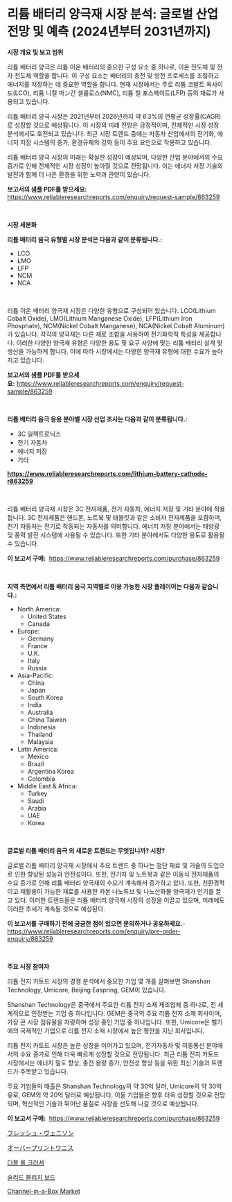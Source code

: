 <p><h1>리튬 배터리 양극재 시장 분석: 글로벌 산업 전망 및 예측 (2024년부터 2031년까지)</h1></p><p><strong>시장 개요 및 보고 범위</strong></p>
<p><p>리튬 배터리 양극은 리튬 이온 배터리의 중요한 구성 요소 중 하나로, 이온 전도체 및 전자 전도체 역할을 합니다. 이 구성 요소는 배터리의 충전 및 방전 프로세스를 조절하고 에너지를 저장하는 데 중요한 역할을 합니다. 현재 시장에서는 주로 리튬 코발트 옥사이드(LCO), 리튬 니켈 마ン간 셀룰로스(NMC), 리튬 철 포스페이트(LFP) 등의 재료가 사용되고 있습니다.</p><p>리튬 배터리 양극 시장은 2021년부터 2026년까지 약 6.3%의 연평균 성장률(CAGR)로 성장할 것으로 예상됩니다. 이 시장의 미래 전망은 긍정적이며, 전체적인 시장 성장 분석에서도 호전되고 있습니다. 최근 시장 트렌드 중에는 자동차 산업에서의 전기화, 에너지 저장 시스템의 증가, 환경규제의 강화 등이 주요 요인으로 작용하고 있습니다.</p><p>리튬 배터리 양극 시장의 미래는 확실한 성장이 예상되며, 다양한 산업 분야에서의 수요 증가로 인해 전체적인 시장 성장이 높아질 것으로 전망됩니다. 이는 에너지 저장 기술의 발전과 함께 더 나은 환경을 위한 노력과 관련이 있습니다.</p></p>
<p><strong>보고서의 샘플 PDF를 받으세요:</strong> <a href="https://www.reliableresearchreports.com/enquiry/request-sample/863259">https://www.reliableresearchreports.com/enquiry/request-sample/863259</a></p>
<p>&nbsp;</p>
<p><strong>시장 세분화</strong></p>
<p><strong>리튬 배터리 음극 유형별 시장 분석은 다음과 같이 분류됩니다.:</strong></p>
<p><ul><li>LCO</li><li>LMO</li><li>LFP</li><li>NCM</li><li>NCA</li></ul></p>
<p>&nbsp;</p>
<p><p>리튬 이온 배터리 양극재 시장은 다양한 유형으로 구성되어 있습니다. LCO(Lithium Cobalt Oxide), LMO(Lithium Manganese Oxide), LFP(Lithium Iron Phosphate), NCM(Nickel Cobalt Manganese), NCA(Nickel Cobalt Aluminum)가 있습니다. 각각의 양극재는 다른 재료 조합을 사용하여 전기화학적 특성을 제공합니다. 이러한 다양한 양극재 유형은 다양한 용도 및 요구 사양에 맞는 리튬 배터리 설계 및 생산을 가능하게 합니다. 이에 따라 시장에서는 다양한 양극재 유형에 대한 수요가 높아지고 있습니다.</p></p>
<p><strong>보고서의 샘플 PDF를 받으세요:</strong>&nbsp;<a href="https://www.reliableresearchreports.com/enquiry/request-sample/863259">https://www.reliableresearchreports.com/enquiry/request-sample/863259</a></p>
<p>&nbsp;</p>
<p><strong> 리튬 배터리 음극 응용 분야별 시장 산업 조사는 다음과 같이 분류됩니다.:</strong></p>
<p><ul><li>3C 일렉트로닉스</li><li>전기 자동차</li><li>에너지 저장</li><li>기타</li></ul></p>
<p><strong><a href="https://www.reliableresearchreports.com/lithium-battery-cathode-r863259">https://www.reliableresearchreports.com/lithium-battery-cathode-r863259</a></strong></p>
<p>&nbsp;</p>
<p><p>리튬 배터리 양극재 시장은 3C 전자제품, 전기 자동차, 에너지 저장 및 기타 분야에 적용됩니다. 3C 전자제품은 핸드폰, 노트북 및 태블릿과 같은 소비자 전자제품을 포함하며, 전기 자동차는 전기로 작동되는 자동차를 의미합니다. 에너지 저장 분야에서는 태양광 및 풍력 발전 시스템에 사용될 수 있습니다. 또한 기타 분야에서도 다양한 용도로 활용될 수 있습니다.</p></p>
<p><strong>이 보고서 구매:</strong>&nbsp; <a href="https://www.reliableresearchreports.com/purchase/863259">https://www.reliableresearchreports.com/purchase/863259</a></p>
<p>&nbsp;</p>
<p><strong>지역 측면에서 리튬 배터리 음극 지역별로 이용 가능한 시장 플레이어는 다음과 같습니다.:</strong></p>
<p><ul>
    <li>
        North America:
        <ul>
            <li>United States</li>
            <li>Canada</li>
        </ul>
    </li>
    <li>
        Europe:
        <ul>
            <li>Germany</li>
            <li>France</li>
            <li>U.K.</li>
            <li>Italy</li>
            <li>Russia</li>
        </ul>
    </li>
    <li>
        Asia-Pacific:
        <ul>
            <li>China</li>
            <li>Japan</li>
            <li>South Korea</li>
            <li>India</li>
            <li>Australia</li>
            <li>China Taiwan</li>
            <li>Indonesia</li>
            <li>Thailand</li>
            <li>Malaysia</li>
        </ul>
    </li>
    <li>
        Latin America:
        <ul>
            <li>Mexico</li>
            <li>Brazil</li>
            <li>Argentina Korea</li>
            <li>Colombia</li>
        </ul>
    </li>
    <li>
        Middle East & Africa:
        <ul>
            <li>Turkey</li>
            <li>Saudi</li>
            <li>Arabia</li>
            <li>UAE</li>
            <li>Korea</li>
        </ul>
    </li>
    </ul></p>
<p>&nbsp;</p>
<p><strong>글로벌 리튬 배터리 음극 의 새로운 트렌드는 무엇입니까? 시장?</strong></p>
<p><p>글로벌 리튬 배터리 양극재 시장에서 주요 트렌드 중 하나는 첨단 재료 및 기술의 도입으로 인한 향상된 성능과 안전성이다. 또한, 전기차 및 노트북과 같은 이동식 전자제품의 수요 증가로 인해 리튬 배터리 양극재의 수요가 계속해서 증가하고 있다. 또한, 친환경적이고 재활용이 가능한 재료를 사용한 카본 나노튜브 및 나노산화물 양극재가 인기를 끌고 있다. 이러한 트렌드들은 리튬 배터리 양극재 시장의 성장을 이끌고 있으며, 미래에도 이러한 추세가 계속될 것으로 예상된다.</p></p>
<p><strong>이 보고서를 구매하기 전에 궁금한 점이 있으면 문의하거나 공유하세요.</strong>- <a href="https://www.reliableresearchreports.com/enquiry/pre-order-enquiry/863259">https://www.reliableresearchreports.com/enquiry/pre-order-enquiry/863259</a></p>
<p>&nbsp;</p>
<p><strong>주요 시장 참여자</strong></p>
<p><p>리튬 전지 카토드 시장의 경쟁 분석에서 중요한 기업 몇 개를 살펴보면 Shanshan Technology, Umicore, Beijing Easpring, GEM이 있습니다. </p><p>Shanshan Technology은 중국에서 주요한 리튬 전지 소재 제조업체 중 하나로, 전 세계적으로 인정받는 기업 중 하나입니다. GEM은 중국의 주요 리튬 전지 소재 회사이며, 가장 큰 시장 점유율을 자랑하며 성장 중인 기업 중 하나입니다. 또한, Umicore은 벨기에의 국제적인 기업으로 리튬 전지 소재 시장에서 높은 평판을 지닌 회사입니다.</p><p>리튬 전지 카토드 시장은 높은 성장을 이어가고 있으며, 전기자동차 및 이동통신 분야에서의 수요 증가로 인해 더욱 빠르게 성장할 것으로 전망됩니다. 최근 리튬 전지 카토드 시장에서는 에너지 밀도 향상, 충전 용량 증가, 안전성 향상 등을 위한 최신 기술과 트렌드가 주목받고 있습니다.</p><p>주요 기업들의 매출은 Shanshan Technology의 약 30억 달러, Umicore의 약 30억 유로, GEM의 약 20억 달러로 예상됩니다. 이들 기업들은 향후 더욱 성장할 것으로 전망되며, 혁신적인 기술과 뛰어난 품질로 시장을 선도해 나갈 것으로 예상됩니다.</p></p>
<p><strong>이 보고서 구매:</strong>&nbsp;&nbsp;<a href="https://www.reliableresearchreports.com/purchase/863259">https://www.reliableresearchreports.com/purchase/863259</a></p>
<p><p><a href="https://medium.com/@bl2501989/%E6%96%B0%E9%AE%AE%E3%81%AA%E3%82%B7%E3%82%AB%E8%82%89%E5%B8%82%E5%A0%B4%E3%81%AE%E3%83%A1%E3%83%88%E3%83%AA%E3%82%AF%E3%82%B9%E3%82%92%E8%A7%A3%E8%AA%AD%E3%81%99%E3%82%8B-%E5%B8%82%E5%A0%B4%E3%82%B7%E3%82%A7%E3%82%A2-%E3%83%88%E3%83%AC%E3%83%B3%E3%83%89-%E6%88%90%E9%95%B7%E3%83%91%E3%82%BF%E3%83%BC%E3%83%B3-9919dbdb0052">フレッシュ・ヴェニソン</a></p><p><a href="https://medium.com/@alonzomoenrt8956/2024%E5%B9%B4%E3%81%8B%E3%82%892031%E5%B9%B4%E3%81%BE%E3%81%A7%E3%81%AE%E3%82%AA%E3%83%BC%E3%83%90%E3%83%BC%E3%83%97%E3%83%AA%E3%83%B3%E3%83%88%E3%83%AF%E3%83%8B%E3%83%83%E3%82%B7%E3%83%A5%E5%B8%82%E5%A0%B4%E3%82%B7%E3%82%A7%E3%82%A2%E3%81%AE%E9%80%B2%E5%8C%96%E3%81%A8%E5%B8%82%E5%A0%B4%E6%88%90%E9%95%B7%E3%83%88%E3%83%AC%E3%83%B3%E3%83%89-1ef404501c83">オーバープリントワニス</a></p><p><a href="https://medium.com/@dayanarunolfsdottir/%EB%8D%94%EB%B8%94-%EB%A1%A4-%ED%81%AC%EB%9F%AC%EC%85%94-%EC%8B%9C%EC%9E%A5-%EA%B7%9C%EB%AA%A8-%EB%B0%8F-%EC%8B%9C%EC%9E%A5-%EB%8F%99%ED%96%A5-%EC%99%84%EB%B2%BD%ED%95%9C-%EC%82%B0%EC%97%85-%EA%B0%9C%EC%9A%94-2024%EB%85%84%EB%B6%80%ED%84%B0-2031%EB%85%84%EA%B9%8C%EC%A7%80-d17bf49ac1b5">더블 롤 크러셔</a></p><p><a href="https://medium.com/@elod.85/%EA%B3%A0%EC%B2%B4-%ED%91%9C%EB%B0%B1-%EB%B3%B4%EB%93%9C-%EC%8B%9C%EC%9E%A5-2031%EB%85%84%EA%B9%8C%EC%A7%80%EC%9D%98-%ED%8A%B8%EB%A0%8C%EB%93%9C-%EC%98%88%EC%B8%A1-%EB%B0%8F-%EA%B2%BD%EC%9F%81-%EB%B6%84%EC%84%9D-dc9568271891">솔리드 블리치 보드</a></p><p><a href="https://issuu.com/reportprime-2/docs/channel-in-a-box-market-size-2030.pptx">Channel-in-a-Box Market</a></p></p>